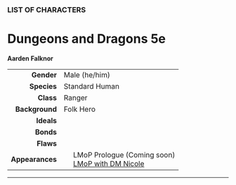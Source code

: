 
### LIST OF CHARACTERS

# Dungeons and Dragons 5e

**Aarden Falknor**

|  |  |
| ---: | :--- |
| **Gender** | Male (he/him) |
| **Species** | Standard Human |
| **Class** | Ranger |
| **Background** | Folk Hero |
| **Ideals** | |
| **Bonds** | |
| **Flaws** | |
| **Appearances** | &nbsp;&nbsp;&nbsp;&nbsp;&nbsp;LMoP Prologue (Coming soon)<br />&nbsp;&nbsp;&nbsp;&nbsp;&nbsp;[LMoP with DM Nicole](/campaign/2021-lmop-with-dm-nicole) |

---
